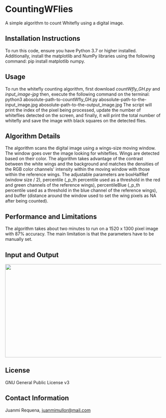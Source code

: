 # CountingWFlies
A simple algorithm to count Whitefly using a digital image.

## Installation Instructions
To run this code, ensure you have Python 3.7 or higher installed. Additionally, install the matplotlib and NumPy libraries using the following command: pip install matplotlib numpy.

## Usage
To run the whitefly counting algorithm, first download _countWfly_GH.py_ and _input_image-jpg_ then, execute the following command on the terminal: python3 abosolute-path-to-countWfly_GH.py abosolute-path-to-the-input_image.jpg abosolute-path-to-the-output_image.jpg
The script will print the index of the pixel being processed, update the number of whiteflies detected on the screen, and finally, it will print the total number of whitefly and save the image with black squares on the detected flies.

## Algorithm Details
The algorithm scans the digital image using a wings-size moving window. The window goes over the image looking for whiteflies. Wings are detected based on their color. The algorithm takes advantage of the contrast between the white wings and the background and matches the densities of the RGB color channels' intensity within the moving window with those within the reference wings.
The adjustable parameters are boxHalfRef (window size / 2), percentile (_p_th percentile used as a threshold in the red and green channels of the reference wings), percentileBlue (_p_th percentile used as a threshold in the blue channel of the reference wings), and buffer (distance around the window used to set the wing pixels as NA after being counted). 

## Performance and Limitations
The algorithm takes about two minutes to run on a 1520 x 1300 pixel image with 87% accuracy.
The main limitation is that the parameters have to be manually set.

## Input and Output
<img src="FigGitHub.png" width="680" height="300">

## License
GNU General Public License v3

## Contact Information
Juanmi Requena, juanmimullor@mail.com
